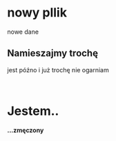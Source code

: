 # nowy pllik

nowe dane

## Namieszajmy trochę

jest późno i już trochę nie ogarniam

<br>

# Jestem..

**...zmęczony**